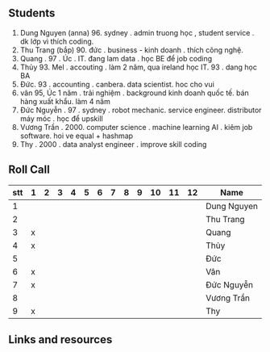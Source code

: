 ## Students
1. Dung Nguyen (anna) 96. sydney . admin truong học , student service . dk lớp vì thích coding.
2. Thu Trang (bắp) 90. đức . business - kinh doanh . thích công nghệ. 
3. Quang . 97 . Úc . IT. đang lam data . học BE để job coding
4. Thủy 93. Mel . accouting . làm 2 năm, qua ireland học IT. 93 . dang học BA
5. Đức. 93 . accounting . canbera. data scientist. hoc cho vui
6. vân 95, Úc 1 năm . trải nghiệm . background kinh doanh quốc tế. bán hàng xuất khẩu. làm 4 năm 
7. Đức Nguyễn . 97 . sydney . robot mechanic. service engineer. distributor máy móc . học để upskill
8. Vương Trần . 2000. computer science . machine learning AI . kiêm job software. hoi ve equal + hashmap
9. Thy . 2000 . data analyst engineer . improve skill coding

## Roll Call
| stt | 1 | 2 | 3 | 4 | 5 | 6 | 7 | 8 | 9 | 10 | 11 | 12 | Name |
|---|---|---|---|---|---|---|---|---|---|---|---|---|---|
|1|   |   |   |   |   |   |   |   |   |   |   |   |Dung Nguyen   |
|2|   |   |   |   |   |   |   |   |   |   |   |   |Thu Trang |
|3| x |   |   |   |   |   |   |   |   |   |   |   |Quang |
|4| x |   |   |   |   |   |   |   |   |   |   |   |Thủy  |
|5|   |   |   |   |   |   |   |   |   |   |   |   |Đức   |
|6| x |   |   |   |   |   |   |   |   |   |   |   |Vân   |
|7| x |   |   |   |   |   |   |   |   |   |   |   |Đức Nguyễn|
|8|   |   |   |   |   |   |   |   |   |   |   |   |Vương Trần|
|9| x |   |   |   |   |   |   |   |   |   |   |   |Thy   |

## Links and resources
